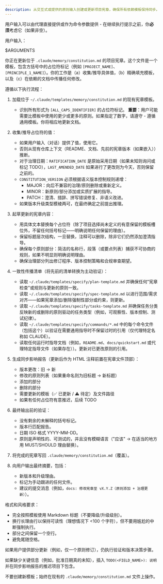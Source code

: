 ```yaml
---
description: 从交互式或提供的原则输入创建或更新项目宪章，确保所有依赖模板保持同步。
---
```


用户输入可以由代理直接提供或作为命令参数提供 - 在继续执行提示之前，你**必须**考虑它（如果非空）。

用户输入：

$ARGUMENTS

你正在更新位于 `.claude/memory/constitution.md` 的项目宪章。这个文件是一个模板，包含方括号中的占位符标记（例如 `[PROJECT_NAME]`、`[PRINCIPLE_1_NAME]`）。你的工作是（a）收集/推导具体值，（b）精确填充模板，以及（c）在依赖的文档中传播任何修改。

遵循以下执行流程：

1. 加载位于 `~/.claude/templates/memory/constitution.md` 的现有宪章模板。
   - 识别所有形式为 `[ALL_CAPS_IDENTIFIER]` 的占位符标记。
   **重要**：用户可能需要比模板中使用的更少或更多的原则。如果指定了数字，请遵守 - 遵循通用模板。你将相应地更新文档。

2. 收集/推导占位符的值：
   - 如果用户输入（对话）提供了值，使用它。
   - 否则从现有仓库上下文（README、文档、先前的宪章版本（如果嵌入））推断。
   - 对于治理日期：`RATIFICATION_DATE` 是原始采用日期（如果未知则询问或标记 TODO），`LAST_AMENDED_DATE` 如果进行了更改则为今天，否则保留之前的。
   - `CONSTITUTION_VERSION` 必须根据语义版本控制规则递增：
     * MAJOR：向后不兼容的治理/原则删除或重新定义。
     * MINOR：新原则/部分添加或实质扩展的指导。
     * PATCH：澄清、措辞、拼写错误修复、非语义改进。
   - 如果版本升级类型模棱两可，在最终确定之前提出推理。

3. 起草更新的宪章内容：
   - 用具体文本替换每个占位符（除了项目选择尚未定义的有意保留的模板槽位外，不留任何括号标记——明确说明任何保留的理由）。
   - 保留标题层次结构，一旦替换，注释可以删除，除非它们仍然添加澄清指导。
   - 确保每个原则部分：简洁的名称行，段落（或要点列表）捕获不可协商的规则，如果不明显则明确说明理由。
   - 确保治理部分列出修订程序、版本控制策略和合规审查期望。

4. 一致性传播清单（将先前的清单转换为主动验证）：
   - 读取 `~/.claude/templates/specify/plan-template.md` 并确保任何"宪章检查"或规则与更新的原则一致。
   - 读取 `~/.claude/templates/specify/spec-template.md` 以进行范围/需求对齐——如果宪章添加/删除强制性部分或约束，则更新。
   - 读取 `~/.claude/templates/specify/tasks-template.md` 并确保任务分类反映新的或删除的原则驱动的任务类型（例如，可观察性、版本控制、测试纪律）。
   - 读取 `~/.claude/templates/specify/commands/*.md` 中的每个命令文件（包括这个）以验证在需要通用指导时不保留过时的引用（仅代理特定名称如 CLAUDE）。
   - 读取任何运行时指导文档（例如，`README.md`、`docs/quickstart.md` 或代理特定指导文件（如果存在））。更新对已更改原则的引用。

5. 生成同步影响报告（更新后作为 HTML 注释前置在宪章文件顶部）：
   - 版本更改：旧 → 新
   - 修改的原则列表（如果重命名则为旧标题 → 新标题）
   - 添加的部分
   - 删除的部分
   - 需要更新的模板（✅ 已更新 / ⚠ 待定）及文件路径
   - 如果有任何占位符有意推迟，后续 TODO

6. 最终输出前的验证：
   - 没有剩余的未解释的括号标记。
   - 版本行匹配报告。
   - 日期 ISO 格式 YYYY-MM-DD。
   - 原则是声明性的、可测试的，并且没有模糊语言（"应该" → 在适当的地方用 MUST/SHOULD 理由替换）。

7. 将完成的宪章写回 `.claude/memory/constitution.md`（覆盖）。

8. 向用户输出最终摘要，包括：
   - 新版本和升级理由。
   - 标记为手动跟进的任何文件。
   - 建议的提交消息（例如，`docs: 修改宪章至 vX.Y.Z（原则添加 + 治理更新）`）。

格式和风格要求：
- 完全按照模板使用 Markdown 标题（不要降级/升级级别）。
- 换行长理由行以保持可读性（理想情况下 <100 个字符），但不要用尴尬的中断强制执行。
- 部分之间保留一个空行。
- 避免尾随空格。

如果用户提供部分更新（例如，仅一个原则修订），仍执行验证和版本决策步骤。

如果缺少关键信息（例如，批准日期真的未知），插入 `TODO(<FIELD_NAME>): 说明` 并在同步影响报告的推迟项目下包含。

不要创建新模板；始终在现有的 `.claude/memory/constitution.md` 文件上操作。
